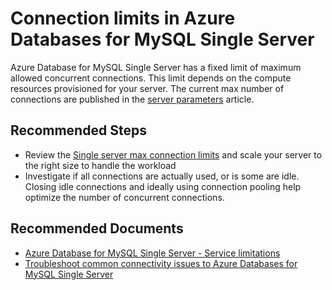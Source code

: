 <properties
    pageTitle="Connection limits in Azure Databases for MySQL Single Server"
    description="Connection limits in Azure Databases for MySQL Single Server"
    service="microsoft.dbformysql"
    resource="servers"
    authors="ajlam"
    ms.author="andrela"
    displayOrder="50"
    selfHelpType="generic"
    supportTopicIds="32747586"
    resourceTags="servers, databases"
    productPesIds="17343"
    cloudEnvironments="public, Fairfax, usnat, ussec"
    articleId="960408d0-b58f-4704-bb9c-6d0ff057158e"
    ownershipId="AzureData_AzureDatabaseforMySQL"
/>

# Connection limits in Azure Databases for MySQL Single Server

Azure Database for MySQL Single Server has a fixed limit of maximum allowed concurrent connections. This limit depends on the compute resources provisioned for your server. The current max number of connections are published in the [server parameters](https://docs.microsoft.com/azure/mysql/concepts-server-parameters) article.

## **Recommended Steps**

* Review the [Single server max connection limits](https://docs.microsoft.com/azure/mysql/concepts-server-parameters#max_connections) and scale your server to the right size to handle the workload
* Investigate if all connections are actually used, or is some are idle. Closing idle connections and ideally using connection pooling help optimize the number of concurrent connections.

## **Recommended Documents**

* [Azure Database for MySQL Single Server - Service limitations](https://docs.microsoft.com/azure/mysql/concepts-limits)<br>
* [Troubleshoot common connectivity issues to Azure Databases for MySQL Single Server](https://docs.microsoft.com/azure/mysql/howto-troubleshoot-common-connection-issues)